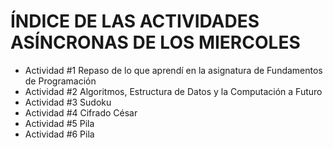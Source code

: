 # ÍNDICE DE LAS ACTIVIDADES ASÍNCRONAS DE LOS MIERCOLES
- Actividad #1 Repaso de lo que aprendí en la asignatura de Fundamentos de Programación
- Actividad #2 Algoritmos, Estructura de Datos y la Computación a Futuro
- Actividad #3 Sudoku
- Actividad #4 Cifrado César
- Actividad #5 Pila
- Actividad #6 Pila
